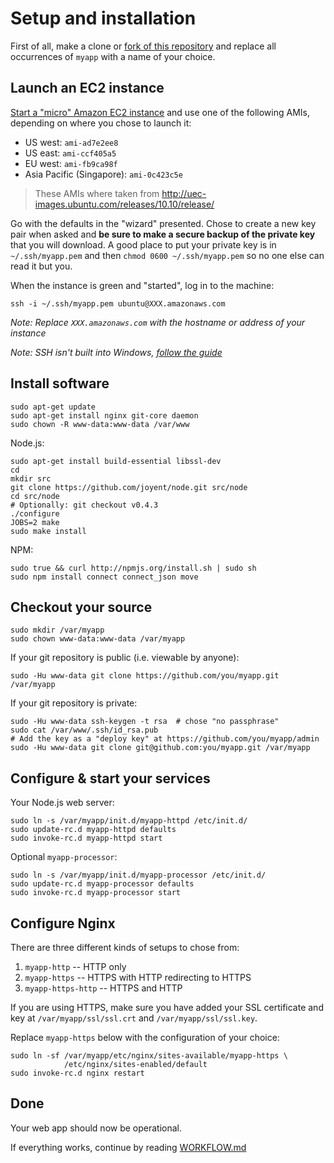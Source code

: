 # Setup and installation

First of all, make a clone or [fork of this repository](http://help.github.com/fork-a-repo/) and replace all occurrences of `myapp` with a name of your choice.

## Launch an EC2 instance

[Start a "micro" Amazon EC2 instance](https://console.aws.amazon.com/ec2/home) and use one of the following AMIs, depending on where you chose to launch it:

- US west: `ami-ad7e2ee8`
- US east: `ami-ccf405a5`
- EU west: `ami-fb9ca98f`
- Asia Pacific (Singapore): `ami-0c423c5e`

> These AMIs where taken from <http://uec-images.ubuntu.com/releases/10.10/release/>

Go with the defaults in the "wizard" presented. Chose to create a new key pair when asked and **be sure to make a secure backup of the private key** that you will download. A good place to put your private key is in `~/.ssh/myapp.pem` and then `chmod 0600 ~/.ssh/myapp.pem` so no one else can read it but you.

When the instance is green and "started", log in to the machine:

    ssh -i ~/.ssh/myapp.pem ubuntu@XXX.amazonaws.com

*Note: Replace `XXX.amazonaws.com` with the hostname or address of your instance*

*Note: SSH isn't built into Windows, <a href="WINDOWS-SSH.md" id="softwareinstall" name="softwareinstall">follow the guide</a>*

## Install software

    sudo apt-get update
    sudo apt-get install nginx git-core daemon
    sudo chown -R www-data:www-data /var/www

Node.js:

    sudo apt-get install build-essential libssl-dev
    cd
    mkdir src
    git clone https://github.com/joyent/node.git src/node
    cd src/node
    # Optionally: git checkout v0.4.3
    ./configure
    JOBS=2 make
    sudo make install

NPM:

    sudo true && curl http://npmjs.org/install.sh | sudo sh
    sudo npm install connect connect_json move


## Checkout your source

    sudo mkdir /var/myapp
    sudo chown www-data:www-data /var/myapp

If your git repository is public (i.e. viewable by anyone):

    sudo -Hu www-data git clone https://github.com/you/myapp.git /var/myapp

If your git repository is private:

    sudo -Hu www-data ssh-keygen -t rsa  # chose "no passphrase"
    sudo cat /var/www/.ssh/id_rsa.pub
    # Add the key as a "deploy key" at https://github.com/you/myapp/admin
    sudo -Hu www-data git clone git@github.com:you/myapp.git /var/myapp


## Configure & start your services

Your Node.js web server:

    sudo ln -s /var/myapp/init.d/myapp-httpd /etc/init.d/
    sudo update-rc.d myapp-httpd defaults
    sudo invoke-rc.d myapp-httpd start
    
Optional `myapp-processor`:
    
    sudo ln -s /var/myapp/init.d/myapp-processor /etc/init.d/
    sudo update-rc.d myapp-processor defaults
    sudo invoke-rc.d myapp-processor start


## Configure Nginx

There are three different kinds of setups to chose from:

1. `myapp-http` -- HTTP only
2. `myapp-https` -- HTTPS with HTTP redirecting to HTTPS
3. `myapp-https-http` -- HTTPS and HTTP

If you are using HTTPS, make sure you have added your SSL certificate and key at `/var/myapp/ssl/ssl.crt` and `/var/myapp/ssl/ssl.key`.

Replace `myapp-https` below with the configuration of your choice:

    sudo ln -sf /var/myapp/etc/nginx/sites-available/myapp-https \
                /etc/nginx/sites-enabled/default
    sudo invoke-rc.d nginx restart


## Done

Your web app should now be operational.

If everything works, continue by reading [WORKFLOW.md](https://github.com/rsms/ec2-webapp/blob/master/WORKFLOW.md#readme)
